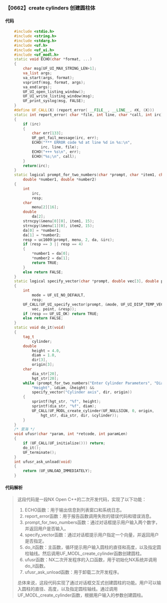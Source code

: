 ### 【0662】create cylinders 创建圆柱体

#### 代码

```cpp
    #include <stdio.h>  
    #include <string.h>  
    #include <stdarg.h>  
    #include <uf.h>  
    #include <uf_ui.h>  
    #include <uf_modl.h>  
    static void ECHO(char *format, ...)  
    {  
        char msg[UF_UI_MAX_STRING_LEN+1];  
        va_list args;  
        va_start(args, format);  
        vsprintf(msg, format, args);  
        va_end(args);  
        UF_UI_open_listing_window();  
        UF_UI_write_listing_window(msg);  
        UF_print_syslog(msg, FALSE);  
    }  
    #define UF_CALL(X) (report_error( __FILE__, __LINE__, #X, (X)))  
    static int report_error( char *file, int line, char *call, int irc)  
    {  
        if (irc)  
        {  
            char err[133];  
            UF_get_fail_message(irc, err);  
            ECHO("*** ERROR code %d at line %d in %s:\n",  
                irc, line, file);  
            ECHO("+++ %s\n", err);  
            ECHO("%s;\n", call);  
        }  
        return(irc);  
    }  
    static logical prompt_for_two_numbers(char *prompt, char *item1, char *item2,  
        double *number1, double *number2)  
    {  
        int  
            irc,  
            resp;  
        char  
            menu[2][16];  
        double  
            da[2];  
        strncpy(&menu[0][0], item1, 15);  
        strncpy(&menu[1][0], item2, 15);  
        da[0] = *number1;  
        da[1] = *number2;  
        resp = uc1609(prompt, menu, 2, da, &irc);  
        if (resp == 3 || resp == 4)  
        {  
            *number1 = da[0];  
            *number2 = da[1];  
            return TRUE;  
        }  
        else return FALSE;  
    }  
    static logical specify_vector(char *prompt, double vec[3], double point[3])  
    {  
        int  
            mode = UF_UI_NO_DEFAULT,  
            resp;  
        UF_CALL(UF_UI_specify_vector(prompt, &mode, UF_UI_DISP_TEMP_VECTOR,  
            vec, point, &resp));  
        if (resp == UF_UI_OK) return TRUE;  
        else return FALSE;  
    }  
    static void do_it(void)  
    {  
        tag_t  
            cylinder;  
        double  
            height = 4.0,  
            diam = 1.0,  
            dir[3],  
            origin[3];  
        char  
            dia_str[20],  
            hgt_str[20];  
        while (prompt_for_two_numbers("Enter Cylinder Parameters", "Diameter",  
            "Height", &diam, &height) &&  
            specify_vector("Cylinder axis", dir, origin))  
        {  
            sprintf(hgt_str, "%f", height);  
            sprintf(dia_str, "%f", diam);  
            UF_CALL(UF_MODL_create_cylinder(UF_NULLSIGN, 0, origin,  
                hgt_str, dia_str, dir, &cylinder));  
        }  
    }  
    /* 里海 */  
    void ufusr(char *param, int *retcode, int paramLen)  
    {  
        if (UF_CALL(UF_initialize())) return;  
        do_it();  
        UF_terminate();  
    }  
    int ufusr_ask_unload(void)  
    {  
        return (UF_UNLOAD_IMMEDIATELY);  
    }

```

#### 代码解析

> 这段代码是一段NX Open C++的二次开发代码，实现了以下功能：
>
> 1. ECHO函数：用于输出信息到列表窗口和系统日志。
> 2. report_error函数：用于报告函数调用失败的错误代码和错误消息。
> 3. prompt_for_two_numbers函数：通过对话框提示用户输入两个数字，并返回用户是否输入。
> 4. specify_vector函数：通过对话框提示用户指定一个向量，并返回用户是否指定。
> 5. do_it函数：主函数，循环提示用户输入圆柱的直径和高度，以及指定圆柱轴线。然后调用UF_MODL_create_cylinder函数创建圆柱。
> 6. ufusr函数：NX二次开发程序的入口函数，用于初始化NX系统并调用do_it函数。
> 7. ufusr_ask_unload函数：用于卸载二次开发程序。
>
> 总体来说，这段代码实现了通过对话框交互式创建圆柱的功能。用户可以输入圆柱的直径、高度，以及指定圆柱轴线。通过调用UF_MODL_create_cylinder函数，根据用户输入的参数创建圆柱。
>
